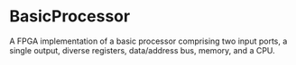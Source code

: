 # BasicProcessor
A FPGA implementation of a basic processor comprising two input ports, a single output, diverse registers, data/address bus, memory, and a CPU.
